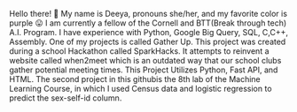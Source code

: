 Hello there!  👋
My name is Deeya, pronouns she/her, and my favorite color is purple 😛
I  am currently a fellow of the Cornell and BTT(Break through tech)  A.I. Program. I have experience with Python, Google Big Query, SQL, C,C++, Assembly. One of my projects is called Gather Up. This project was created during a school Hackathon called SparkHacks. It attempts to reinvent a website called when2meet which is an outdated way that our school clubs gather potential meeting times. This Project Utilizes Python, Fast API, and HTML. The second project in this githubis the 8th lab of the Machine Learning Course, in which I used Census data and logistic regression to predict the sex-self-id column.



